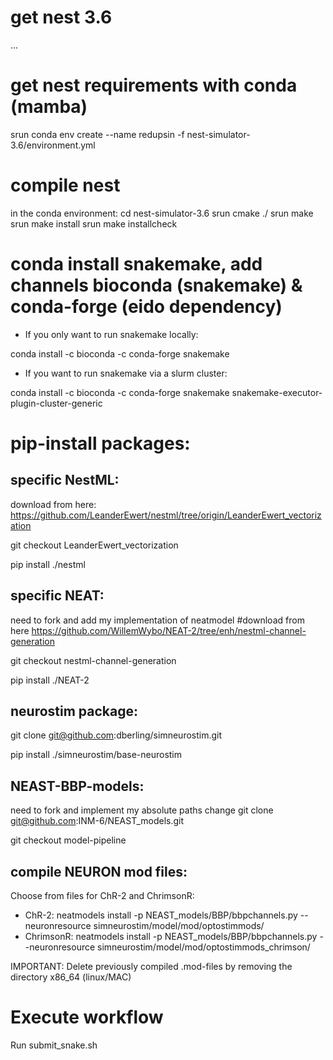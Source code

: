 # get nest 3.6

...

# get nest requirements with conda (mamba)

srun conda env create --name redupsin -f nest-simulator-3.6/environment.yml

# compile nest

in the conda environment:
cd nest-simulator-3.6
srun cmake ./
srun make
srun make install
srun make installcheck

# conda install snakemake, add channels bioconda (snakemake) & conda-forge (eido dependency)

* If you only want to run snakemake locally:

conda install -c bioconda -c conda-forge snakemake

* If you want to run snakemake via a slurm cluster:

conda install -c bioconda -c conda-forge snakemake snakemake-executor-plugin-cluster-generic

# pip-install packages:

## specific NestML:

download from here: https://github.com/LeanderEwert/nestml/tree/origin/LeanderEwert_vectorization

git checkout LeanderEwert_vectorization

pip install ./nestml

## specific NEAT:

need to fork and add my implementation of neatmodel
#download from here https://github.com/WillemWybo/NEAT-2/tree/enh/nestml-channel-generation

git checkout nestml-channel-generation

pip install ./NEAT-2

## neurostim package:

git clone git@github.com:dberling/simneurostim.git

pip install ./simneurostim/base-neurostim

## NEAST-BBP-models:

need to fork and implement my absolute paths change
git clone git@github.com:INM-6/NEAST_models.git

git checkout model-pipeline

## compile NEURON mod files:

Choose from files for ChR-2 and ChrimsonR:
* ChR-2: neatmodels install -p NEAST_models/BBP/bbpchannels.py --neuronresource simneurostim/model/mod/optostimmods/
* ChrimsonR: neatmodels install -p NEAST_models/BBP/bbpchannels.py --neuronresource simneurostim/model/mod/optostimmods_chrimson/

IMPORTANT: Delete previously compiled .mod-files by removing the directory x86_64 (linux/MAC)

# Execute workflow

Run submit_snake.sh

